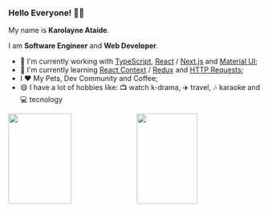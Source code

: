 ### Hello Everyone! 🙂👋

My name is **Karolayne Ataíde**.

I am **Software Engineer** and **Web Developer**.

- 🔭 I'm currently working with [TypeScript](https://www.typescriptlang.org), [React](https://reactjs.org) / [Next.js](https://nextjs.org) and [Material UI](https://mui.com);
- 🌱 I'm currently learning [React Context](https://reactjs.org/docs/context.html) / [Redux](https://redux.js.org) and [HTTP Requests](https://developer.mozilla.org/pt-BR/docs/Web/HTTP);
- I ❤️ My Pets, Dev Community and Coffee;
- 😄 I have a lot of hobbies like: 📺 watch k-drama, ✈️ travel, 🎶 karaoke and 💻 tecnology

<div>
<img height="180em" width="50%" src="https://github-readme-stats.vercel.app/api?username=karolayneataide&show_icons=true&theme=dracula&include_all_commits=true&count_private=true"/>
<img height="180em" width="49%" src="https://github-readme-stats.vercel.app/api/top-langs/?username=karolayneataide&layout=compact&langs_count=16&theme=dracula"/>
</div>

<!--
**karolayneataide/karolayneataide** is a ✨ _special_ ✨ repository because its `README.md` (this file) appears on your GitHub profile.

Here are some ideas to get you started:

- 🔭 I’m currently working on ...
- 🌱 I’m currently learning ...
- 👯 I’m looking to collaborate on ...
- 🤔 I’m looking for help with ...
- 💬 Ask me about ...
- 📫 How to reach me: ...
- 😄 Pronouns: ...
- ⚡ Fun fact: ...
-->
